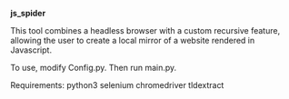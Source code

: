 **js_spider**

This tool combines a headless browser with a custom recursive feature, allowing the user to create a local mirror of a website rendered in Javascript.

To use, modify Config.py. Then run main.py.

Requirements:
python3
selenium
chromedriver
tldextract
